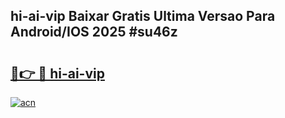 ## hi-ai-vip Baixar Gratis Ultima Versao Para Android/IOS 2025 #su46z

# <h2><a href="https://ainizakaria.my?title=hi-ai-vip&ref=20M">🔗👉 🔴 hi-ai-vip</a></h2>

[![acn](https://github.com/user-attachments/assets/0f9c940e-d8b0-45ae-aac7-cd30a18b3e1c)](https://ainizakaria.my?title=hi-ai-vip&ref=20M)

